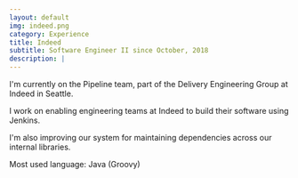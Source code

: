 ```yaml
---
layout: default
img: indeed.png
category: Experience
title: Indeed
subtitle: Software Engineer II since October, 2018
description: |
---
```

  I'm currently on the Pipeline team, part of the Delivery Engineering Group at Indeed in Seattle.
  
  I work on enabling engineering teams at Indeed to build their software using Jenkins.
  
  I'm also improving our system for maintaining dependencies across our internal libraries. 
  
  Most used language: Java (Groovy)